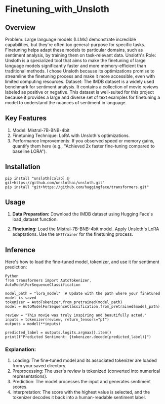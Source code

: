 # Finetuning_with_Unsloth

## Overview

Problem:  Large language models (LLMs) demonstrate incredible capabilities, but they're often too general-purpose for specific tasks. Finetuning helps adapt these models to particular domains, such as sentiment analysis, by training them on task-relevant data.
Unsloth's Role: Unsloth is a specialized tool that aims to make the finetuning of large language models significantly faster and more memory-efficient than traditional methods. I chose Unsloth because its optimizations promise to streamline the finetuning process and make it more accessible, even with limited computing resources.
Dataset: The IMDB dataset is a widely used benchmark for sentiment analysis. It contains a collection of movie reviews labeled as positive or negative.  This dataset is well-suited for this project because it provides a large and diverse set of text examples for finetuning a model to understand the nuances of sentiment in language.

## Key Features
1. Model: Mistral-7B-BNB-4bit
2. Finetuning Technique: LoRA with Unsloth's optimizations.
3. Performance Improvements: If you observed speed or memory gains, quantify them here (e.g., "Achieved 2x faster fine-tuning compared to baseline LORA").

   
## Installation
```
pip install "unsloth[colab] @ git+https://github.com/unslothai/unsloth.git"
pip install "git+https://github.com/huggingface/transformers.git"
```

## Usage
1. **Data Preparation:**
Download the IMDB dataset using Hugging Face's load_dataset function.

2. **Finetuning:**
Load the Mistral-7B-BNB-4bit model.
Apply Unsloth's LoRA adaptations.
Use the `SFTTrainer` for the finetuning process.

## Inference
Here's how to load the fine-tuned model, tokenizer, and use it for sentiment prediction:
```
Python
from transformers import AutoTokenizer, AutoModelForSequenceClassification

model_path = "lora_model"  # Update with the path where your finetuned model is saved
tokenizer = AutoTokenizer.from_pretrained(model_path) 
model = AutoModelForSequenceClassification.from_pretrained(model_path)

review = "This movie was truly inspiring and beautifully acted."
inputs = tokenizer(review, return_tensors="pt")
outputs = model(**inputs)

predicted_label = outputs.logits.argmax().item()
print(f"Predicted Sentiment: {tokenizer.decode(predicted_label)}")
```

### Explanation:
1. Loading: The fine-tuned model and its associated tokenizer are loaded from your saved directory.
2. Preprocessing: The user's review is tokenized (converted into numerical representations).
3. Prediction: The model processes the input and generates sentiment scores.
4. Interpretation: The score with the highest value is selected, and the tokenizer decodes it back into a human-readable sentiment label.
